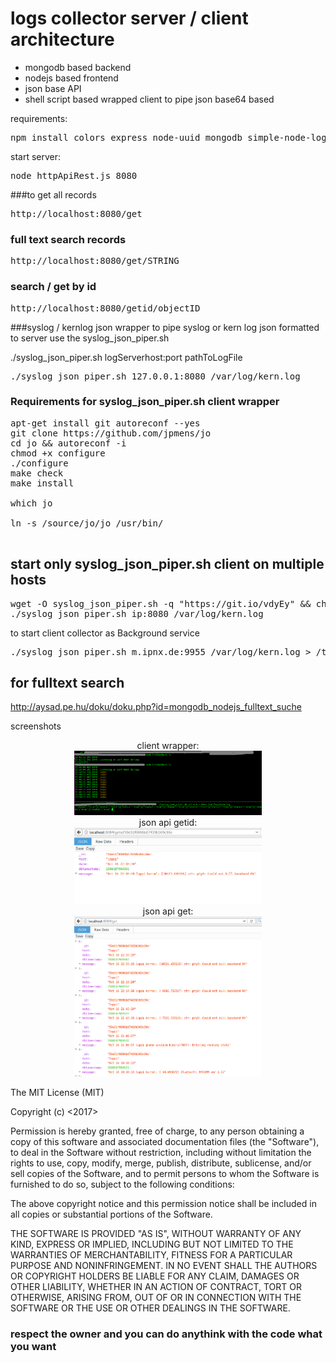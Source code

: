 # logs collector server / client architecture
+ mongodb based backend  
+ nodejs based frontend 
+ json base API 
+ shell script based wrapped client to pipe json base64 based 


requirements:
<pre>
npm install colors express node-uuid mongodb simple-node-logger sleep-ms 
</pre>


start server:
<pre>
node httpApiRest.js 8080
</pre>

###to get all records
<pre>
http://localhost:8080/get
</pre>

### full text search records
<pre>
http://localhost:8080/get/STRING
</pre>

### search / get by id
<pre>
http://localhost:8080/getid/objectID
</pre>

###syslog / kernlog json wrapper 
to pipe syslog or kern log json formatted to server use the syslog_json_piper.sh

./syslog_json_piper.sh logServerhost:port  pathToLogFile
<pre>
./syslog_json_piper.sh 127.0.0.1:8080 /var/log/kern.log
</pre>


### Requirements for syslog_json_piper.sh client wrapper
<pre>
apt-get install git autoreconf --yes
git clone https://github.com/jpmens/jo
cd jo && autoreconf -i
chmod +x configure
./configure
make check
make install

which jo 

ln -s /source/jo/jo /usr/bin/

</pre>

## start  only syslog_json_piper.sh client on multiple hosts
<pre>
wget -O syslog_json_piper.sh -q "https://git.io/vdyEy" && chmod +x syslog_json_piper.sh
./syslog_json_piper.sh ip:8080 /var/log/kern.log
</pre>
to start client collector as Background service
<pre>
./syslog_json_piper.sh m.ipnx.de:9955 /var/log/kern.log > /tmp/log 2>&1 &
</pre>

## for fulltext search 
http://aysad.pe.hu/doku/doku.php?id=mongodb_nodejs_fulltext_suche


screenshots
<p align="center">
  client wrapper:<br>
  <img src="https://raw.githubusercontent.com/AysadKozanoglu/logs_collector_MongoNodeJs/master/screenshots/logs_collector_client_wrapper.png" width="300"/>
  <br>
  json api getid:<br>
  <img src="https://raw.githubusercontent.com/AysadKozanoglu/logs_collector_MongoNodeJs/master/screenshots/logs_collector_json_api_getid.png" width="300"/>
  <br>
   json api get:<br>
  <img src="https://raw.githubusercontent.com/AysadKozanoglu/logs_collector_MongoNodeJs/master/screenshots/logs_collector_jsonapi_get.png" width="300"/> 
</p>


The MIT License (MIT)

Copyright (c) <2017> <copyright Aysad Kozanoglu>

Permission is hereby granted, free of charge, to any person obtaining a copy of this software and associated documentation files (the "Software"), to deal in the Software without restriction, including without limitation the rights to use, copy, modify, merge, publish, distribute, sublicense, and/or sell copies of the Software, and to permit persons to whom the Software is furnished to do so, subject to the following conditions:

The above copyright notice and this permission notice shall be included in all copies or substantial portions of the Software.

THE SOFTWARE IS PROVIDED "AS IS", WITHOUT WARRANTY OF ANY KIND, EXPRESS OR IMPLIED, INCLUDING BUT NOT LIMITED TO THE WARRANTIES OF MERCHANTABILITY, FITNESS FOR A PARTICULAR PURPOSE AND NONINFRINGEMENT. IN NO EVENT SHALL THE AUTHORS OR COPYRIGHT HOLDERS BE LIABLE FOR ANY CLAIM, DAMAGES OR OTHER LIABILITY, WHETHER IN AN ACTION OF CONTRACT, TORT OR OTHERWISE, ARISING FROM, OUT OF OR IN CONNECTION WITH THE SOFTWARE OR THE USE OR OTHER DEALINGS IN THE SOFTWARE.

### respect the owner and you can do anythink with the code what you want
